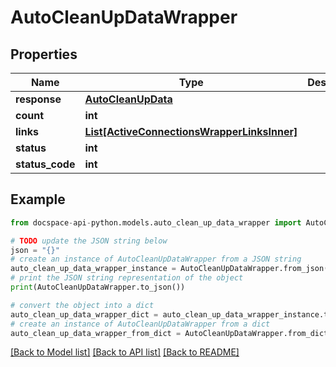 # AutoCleanUpDataWrapper

## Properties

Name | Type | Description | Notes
------------ | ------------- | ------------- | -------------
**response** | [**AutoCleanUpData**](AutoCleanUpData.md) |  | [optional] 
**count** | **int** |  | [optional] 
**links** | [**List[ActiveConnectionsWrapperLinksInner]**](ActiveConnectionsWrapperLinksInner.md) |  | [optional] 
**status** | **int** |  | [optional] 
**status_code** | **int** |  | [optional] 

## Example

```python
from docspace-api-python.models.auto_clean_up_data_wrapper import AutoCleanUpDataWrapper

# TODO update the JSON string below
json = "{}"
# create an instance of AutoCleanUpDataWrapper from a JSON string
auto_clean_up_data_wrapper_instance = AutoCleanUpDataWrapper.from_json(json)
# print the JSON string representation of the object
print(AutoCleanUpDataWrapper.to_json())

# convert the object into a dict
auto_clean_up_data_wrapper_dict = auto_clean_up_data_wrapper_instance.to_dict()
# create an instance of AutoCleanUpDataWrapper from a dict
auto_clean_up_data_wrapper_from_dict = AutoCleanUpDataWrapper.from_dict(auto_clean_up_data_wrapper_dict)
```
[[Back to Model list]](../README.md#documentation-for-models) [[Back to API list]](../README.md#documentation-for-api-endpoints) [[Back to README]](../README.md)



